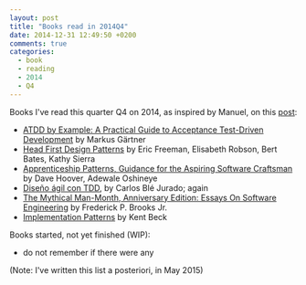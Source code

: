 ```yaml
---
layout: post
title: "Books read in 2014Q4"
date: 2014-12-31 12:49:50 +0200
comments: true
categories: 
  - book
  - reading
  - 2014
  - Q4
---
```


Books I've read this quarter Q4 on 2014, as inspired by Manuel, on this [post](http://garajeando.blogspot.com.es/2015/04/books-i-read-january-april-2015.html):

  * [ATDD by Example: A Practical Guide to Acceptance Test-Driven Development](http://www.amazon.com/ATDD-Example-Test-Driven-Development-Addison-Wesley/dp/0321784154) by Markus Gärtner
  * [Head First Design Patterns](http://shop.oreilly.com/product/9780596007126.do) by Eric Freeman, Elisabeth Robson, Bert Bates, Kathy Sierra
  * [Apprenticeship Patterns, Guidance for the Aspiring Software Craftsman](http://shop.oreilly.com/product/9780596518387.do) by Dave Hoover, Adewale Oshineye
  * [Diseño ágil con TDD](http://www.carlosble.com/libro-tdd/), by Carlos Blé Jurado; again
  * [The Mythical Man-Month, Anniversary Edition: Essays On Software Engineering](http://www.amazon.com/The-Mythical-Man-Month-Anniversary-Edition-ebook/dp/B00B8USS14) by Frederick P. Brooks Jr.
  * [Implementation Patterns](http://www.amazon.com/Implementation-Patterns-Kent-Beck/dp/0321413091) by Kent Beck

  
Books started, not yet finished (WIP):

  * do not remember if there were any


(Note: I've written this list a posteriori, in May 2015)  
